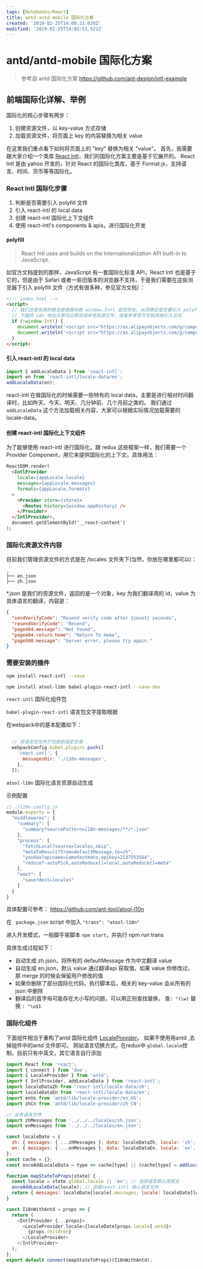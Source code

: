 ```yaml
---
tags: [Notebooks/React]
title: antd-antd-mobile 国际化方案
created: '2019-02-25T14:00:31.020Z'
modified: '2019-02-25T14:02:51.521Z'
---
```


# antd/antd-mobile 国际化方案

>参考自 antd 国际化方案 https://github.com/ant-design/intl-example

## 前端国际化详解、举例

国际化的核心步骤有两步：

1. 创建资源文件，以 key-value 方式存储
2. 加载资源文件，将页面上 key 的内容替换为相关 value

在这里我们重点看下如何将页面上的 "key" 替换为相关 "value"。
首先，我需要跟大家介绍一个类库 [React Intl](https://github.com/yahoo/react-intl)，我们的国际化方案主要是基于它展开的。
React Intl 是由 yahoo 开发的，针对 React 的国际化类库，基于 Format.js，支持语言、时间、货币等等国际化。

### React Intl 国际化步骤

1. 判断是否需要引入 polyfill 文件
2. 引入 react-intl 的 local data
3. 创建 react-intl 国际化上下文组件
4. 使用 react-intl's components & apis，进行国际化开发

#### polyfill

> React Intl uses and builds on the Internationalization API built-in to JavaScript.

如官方文档提到的那样，JavaScript 有一套国际化标准 API，React Intl 也是基于它的，但是由于 Safari 或者一些旧版本的浏览器不支持，于是我们需要在这些浏览器下引入 polyfill 文件（方式有很多种，参见官方文档）：

```html
<!-- index.html -->
<script>
  // 我们这里采用的做法是直接判断 window.Intl 是否存在，从而确定是否要引入 polyfill 文件
  // 下面的 cdn 地址大家可以修改成本地资源文件，或者参考官方文档其他引入方式
  if (!window.Intl) {
    document.writeln('<script src="https://as.alipayobjects.com/g/component/intl/1.0.1/Intl.js">' + '<' + '/script>');
    document.writeln('<script src="https://as.alipayobjects.com/g/component/intl/1.0.1/locale-data/jsonp/en.js">' + '<' + '/script>');
  }
</script>
```

#### 引入 react-intl 的 local data

```javascript
import { addLocaleData } from 'react-intl';
import en from 'react-intl/locale-data/en';
addLocaleData(en);
```

react-intl 在做国际化的时候需要一些特有的 local data，主要是进行相对时间翻译时，比如昨天、今天、明天、几分钟前、几个月前之类的。
我们通过 `addLocaleData` 这个方法加载相关内容，大家可以根据实际情况加载需要的 locale-data。

#### 创建 react-intl 国际化上下文组件

为了能够使用 react-intl 进行国际化，跟 redux 这些框架一样，我们需要一个 Provider Component，用它来提供国际化的上下文，具体用法：

```html
ReactDOM.render(
  <IntlProvider
    locale={appLocale.locale}
    messages={appLocale.messages}
    formats={appLocale.formats}
  >
    <Provider store={store}>
      <Routes history={window.appHistory} />
    </Provider>
  </IntlProvider>,
  document.getElementById('__react-content')
);
```


### 国际化资源文件内容
目前我们管理资源文件的方式是在 /locales 文件夹下(当然，你放在哪里都可以)：

```
.
├── en.json
├── zh.json
```

\*.json 是我们的资源文件，返回的是一个对象，key 为我们翻译用的 id，value 为具体语言的翻译，内容是：

```json
{
  "sendVerifyCode": "Resend verify code after {count} seconds",
  "resendVerifyCode": "Resend",
  "page404.message": "Not Found",
  "page404.return home": "Return To Home",
  "page500.message": "Server error, please try again."
}
```

### 需要安装的插件

``` bash
npm install react-intl --save

npm install atool-l10n babel-plugin-react-intl --save-dev
```

`react-intl` 国际化组件包

`babel-plugin-react-intl` 语言包文字提取根据

在webpack中的基本配置如下：


```js
  
  // 将语言包文件打包放到指定目录
  webpackConfig.babel.plugins.push([
    'react-intl', {
      messagesDir: './i18n-messages',
    },
  ]);
```

`atool-l10n`  国际化语言资源自动生成

示例配置

```js
// ./l10n.config.js
module.exports = {
  "middlewares": {
    "summary": [
      "summary?sourcePattern=i18n-messages/**/*.json"
    ],
    "process": [
      "fetchLocal?source=locales,skip",
      "metaToResult?from=defaultMessage,to=zh",
      "youdao?apiname=iamatestmanx,apikey=2137553564",
      "reduce?-autoPick,autoReduce[]=local,autoReduce[]=meta"
    ],
    "emit": [
      "save?dest=locales"
    ]
  }
}
```

 具体配置可参考： https://github.com/ant-tool/atool-l10n
 
 
 在 ` package.json` script 中加入 `"trans": "atool-l10n"` 
 
 进入开发模式，一般脚手架脚本 `npm start`，并执行 npm run trans 
 
 具体生成过程如下：

* 自动生成 zh.json，将所有的 defaultMessage 作为中文翻译 value
* 自动生成 en.json，默认 value 通过翻译api 获取值，如果 value 你修改过，那  merge 的时候会保留用户修改的值
* 如果你删除了部分国际化代码，执行脚本后，相关的 key-value 会从所有的 json 中删除
* 翻译后的首字母可能存在大小写的问题，可以用正则查找替换， 查`: "(\w)` 替换 `: "\u$1`



### 国际化组件

下面组件相当于重构了antd 国际化组件 [LocaleProvider](https://ant.design/docs/react/i18n-cn)。 
如果不使用用antd ,去掉组件中的antd 文件即可。
网站语言切换方式，在redux中 `global.locale`控制，目前只有中英文，其它语言自行添加


```js
import React from 'react';
import { connect } from 'dva';
import { LocaleProvider } from 'antd';
import { IntlProvider, addLocaleData } from 'react-intl';
import localeDataZh from 'react-intl/locale-data/zh';
import localeDataEn from 'react-intl/locale-data/en';
import enUs from 'antd/lib/locale-provider/en_US';
import zhCn from 'antd/lib/locale-provider/zh_CN';

// 业务语言文件
import zhMessages from '../../../locales/zh.json';
import enMessages from '../../../locales/en.json';

const localeDate = {
  zh: { messages: { ...zhMessages }, data: localeDataZh, locale: 'zh', antd: zhCn },
  en: { messages: { ...enMessages }, data: localeDataEn, locale: 'en', antd: enUs },
};
const cache = {};
const onceAddLocaleData = type => cache[type] || (cache[type] = addLocaleData(localeDate[type].data));

function mapStateToProps(state) {
  const locale = state.global.locale || 'en'; // 选择语言默认用英文
  onceAddLocaleData(locale); // 加载react-intl 核心语言文件
  return { messages: localeDate[locale].messages, locale: localeDate[locale].locale };
}

const I18nWithAntd = props => {
  return (
    <IntlProvider {...props}>
      <LocaleProvider locale={localeDate[props.locale].antd}>
        {props.children}
      </LocaleProvider>
    </IntlProvider>
  );
};
export default connect(mapStateToProps)(I18nWithAntd);

```
